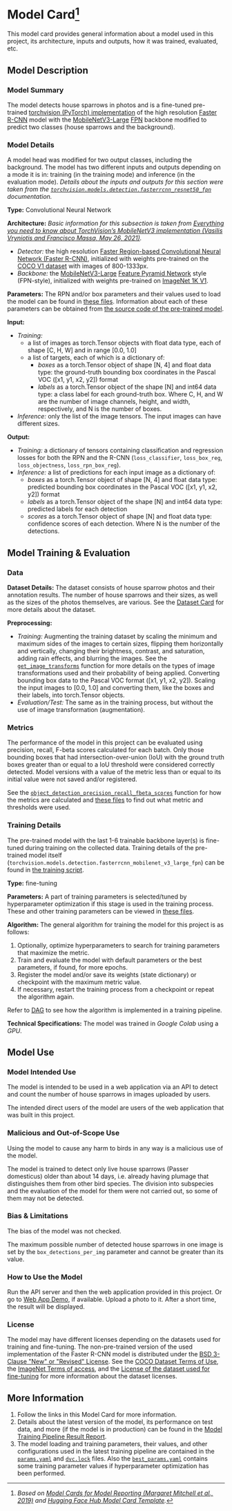 # Model Card[^*]
This model card provides general information about a model used in this project, its architecture, inputs and outputs, how it was trained, evaluated, etc.
## Model Description
### Model Summary
The model detects house sparrows in photos and is a fine-tuned pre-trained [torchvision (PyTorch) implementation](https://pytorch.org/vision/main/models/generated/torchvision.models.detection.fasterrcnn_mobilenet_v3_large_fpn.html#torchvision.models.detection.fasterrcnn_mobilenet_v3_large_fpn) of the high resolution [Faster R-CNN](https://arxiv.org/abs/1506.01497) model with the [MobileNetV3-Large](https://arxiv.org/abs/1905.02244) [FPN](https://arxiv.org/abs/1612.03144v2) backbone modified to predict two classes (house sparrows and the background).

### Model Details
A model head was modified for two output classes, including the background. The model has two different inputs and outputs depending on a mode it is in: training (in the training mode) and inference (in the evaluation mode). *Details about the inputs and outputs for this section were taken from the [`torchvision.models.detection.fasterrcnn_resnet50_fpn`](https://pytorch.org/vision/main/models/generated/torchvision.models.detection.fasterrcnn_resnet50_fpn.html#torchvision.models.detection.fasterrcnn_resnet50_fpn) documentation.*

**Type:** Convolutional Neural Network

**Architecture:**
*Basic information for this subsection is taken from [Everything you need to know about TorchVision’s MobileNetV3 implementation (Vasilis Vryniotis and Francisco Massa, May 26, 2021)](https://pytorch.org/blog/torchvision-mobilenet-v3-implementation/).*
- *Detector:* the high resolution [Faster Region-based Convolutional Neural Network (Faster R-CNN)](https://arxiv.org/abs/1506.01497), initialized with weights pre-trained on the [COCO V1 dataset](https://cocodataset.org/#home) with images of 800-1333px.
- *Backbone:* the [MobileNetV3-Large](https://arxiv.org/abs/1905.02244) [Feature Pyramid Network](https://arxiv.org/abs/1612.03144v2) style (FPN-style), initialized with weights pre-trained on [ImageNet 1K V1](https://image-net.org/index.php).

**Parameters:**
The RPN and/or box parameters and their values used to load the model can be found in [these files](#more-information). Information about each of these parameters can be obtained from [the source code of the pre-trained model](https://github.com/pytorch/vision/blob/main/torchvision/models/detection/faster_rcnn.py).

**Input:**
- *Training:*
    - a list of images as torch.Tensor objects with float data type, each of shape [C, H, W] and in range [0.0, 1.0]
    - a list of targets, each of which is a dictionary of:
        - *boxes* as a torch.Tensor object of shape [N, 4] and float data type: the ground-truth bounding box coordinates in the Pascal VOC ([x1, y1, x2, y2]) format
        - *labels* as a torch.Tensor object of the shape [N] and int64 data type: a class label for each ground-truth box.
    Where C, H, and W are the number of image channels, height, and width, respectively, and N is the number of boxes.
- *Inference:* only the list of the image tensors.
The input images can have different sizes.

**Output:**
- *Training:* a dictionary of tensors containing classification and regression losses for both the RPN and the R-CNN (`loss_classifier`, `loss_box_reg`, `loss_objectness`, `loss_rpn_box_reg`).
- *Inference:* a list of predictions for each input image as a dictionary of:
   - *boxes* as a torch.Tensor object of shape [N, 4] and float data type: predicted bounding box coordinates in the Pascal VOC ([x1, y1, x2, y2]) format
   - *labels* as a torch.Tensor object of the shape [N] and int64 data type: predicted labels for each detection
   - *scores* as a torch.Tensor object of shape [N] and float data type: confidence scores of each detection.
   Where N is the number of the detections.

## Model Training & Evaluation
### Data
**Dataset Details:** The dataset consists of house sparrow photos and their annotation results. The number of house sparrows and their sizes, as well as the sizes of the photos themselves, are various. See the [Dataset Card](./dataset-card.md) for more details about the dataset.

**Preprocessing:**
- *Training:* Augmenting the training dataset by scaling the minimum and maximum sides of the images to certain sizes, flipping them horizontally and vertically, changing their brightness, contrast, and saturation, adding rain effects, and blurring the images. See the [`get_image_transforms`](../src/data/image_dataloader.py) function for more details on the types of image transformations used and their probability of being applied. Converting bounding box data to the Pascal VOC format ([x1, y1, x2, y2]). Scaling the input images to [0.0, 1.0] and converting them, like the boxes and their labels, into torch.Tensor objects.
- *Evaluation/Test:* The same as in the training process, but without the use of image transformation (augmentation).

### Metrics
The performance of the model in this project can be evaluated using precision, recall, F-beta scores calculated for each batch. Only those bounding boxes that had intersection-over-union (IoU) with the ground truth boxes greater than or equal to a IoU threshold were considered correctly detected. Model versions with a value of the metric less than or equal to its initial value were not saved and/or registered.

See the [`object_detection_precision_recall_fbeta_scores`](../src/train/train_inference_fns.py) function for how the metrics are calculated and [these files](#more-information) to find out what metric and thresholds were used.

### Training Details
The pre-trained model with the last 1-6 trainable backbone layer(s) is fine-tuned during training on the collected data. Training details of the pre-trained model itself (`torchvision.models.detection.fasterrcnn_mobilenet_v3_large_fpn`) can be found in [the training script](https://github.com/pytorch/vision/tree/e35793a1a4000db1f9f99673437c514e24e65451/references/detection#faster-r-cnn-mobilenetv3-large-fpn).

**Type:** fine-tuning

**Parameters:**
A part of training parameters is selected/tuned by hyperparameter optimization if this stage is used in the training process. These and other training parameters can be viewed in [these files](#more-information).

**Algorithm:** The general algorithm for training the model for this project is as follows:
1. Optionally, optimize hyperparameters to search for training parameters that maximize the metric.
2. Train and evaluate the model with default parameters or the best parameters, if found, for more epochs.
3. Register the model and/or save its weights (state dictionary) or checkpoint with the maximum metric value.
4. If necessary, restart the training process from a checkpoint or repeat the algorithm again.

Refer to [DAG](../pipelines/dvc_dag.md) to see how the algorithm is implemented in a training pipeline.

**Technical Specifications:** The model was trained in *Google Colab* using a *GPU*.

## Model Use
### Model Intended Use
The model is intended to be used in a web application via an API to detect and count the number of house sparrows in images uploaded by users.

The intended direct users of the model are users of the web application that was built in this project.

### Malicious and Out-of-Scope Use
Using the model to cause any harm to birds in any way is a malicious use of the model.

The model is trained to detect only live house sparrows (Passer domesticus) older than about 14 days, i.e. already having plumage that distinguishes them from other bird species. The division into subspecies and the evaluation of the model for them were not carried out, so some of them may not be detected.

### Bias & Limitations
The bias of the model was not checked.

The maximum possible number of detected house sparrows in one image is set by the `box_detections_per_img` parameter and cannot be greater than its value.

### How to Use the Model
Run the API server and then the web application provided in this project. Or go to [Web App Demo](https://huggingface.co/spaces/data42lana/how-many-house-sparrows-demo), if available. Upload a photo to it. After a short time, the result will be displayed.

### License
The model may have different licenses depending on the datasets used for training and fine-tuning. The non-pre-trained version of the used implementation of the Faster R-CNN model is distributed under the [BSD 3-Clause "New" or "Revised" License](https://github.com/pytorch/vision/blob/main/LICENSE). See the [COCO Dataset Terms of Use](https://cocodataset.org/#termsofuse), the [ImageNet Terms of access](https://image-net.org/download.php), and the [License of the dataset used for fine-tuning](dataset-card.md#license-information) for more information about the dataset licenses.

## More Information
1. Follow the links in this Model Card for more information.
2. Details about the latest version of the model, its performance on test data, and more (if the model is in production) can be found in the [Model Training Pipeline Result Report](../reports/model_report.md).
3. The model loading and training parameters, their values, and other configurations used in the latest training pipeline are contained in the [`params.yaml`](../configs/params.yaml) and [`dvc.lock`](../pipelines/dvc.lock) files. Also the [`best_params.yaml`](../configs/best_params.yaml) contains some training parameter values if hyperparameter optimization has been performed.

[^*]: *Based on [Model Cards for Model Reporting (Margaret Mitchell et al., 2019)](https://arxiv.org/abs/1810.03993v2) and [Hugging Face Hub Model Card Template](https://github.com/huggingface/huggingface_hub/blob/main/src/huggingface_hub/templates/modelcard_template.md).*
